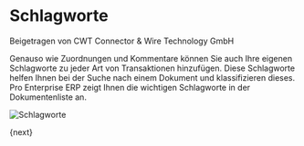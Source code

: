 # Schlagworte
<span class="text-muted contributed-by">Beigetragen von CWT Connector & Wire Technology GmbH</span>

Genauso wie Zuordnungen und Kommentare können Sie auch Ihre eigenen Schlagworte zu jeder Art von Transaktionen hinzufügen. Diese Schlagworte helfen Ihnen bei der Suche nach einem Dokument und klassifizieren dieses. Pro Enterprise ERP zeigt Ihnen die wichtigen Schlagworte in der Dokumentenliste an.

![Schlagworte](/docs/assets/old_images/ProEnterprise/tags-in-list.png)

{next}
